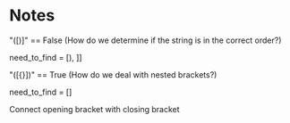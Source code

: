 # Notes

"([)]" == False (How do we determine if the string is in the correct order?)

need_to_find = [), ]]


"([{}])" == True (How do we deal with nested brackets?)

need_to_find = []


Connect opening bracket with closing bracket
